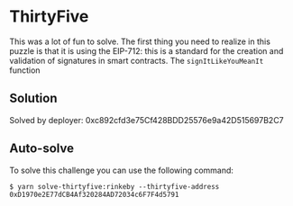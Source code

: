 # ThirtyFive

This was a lot of fun to solve. The first thing you need to realize in this puzzle is that it is using the EIP-712: this is a standard for the creation and validation of signatures in smart contracts. The `signItLikeYouMeanIt` function

## Solution

Solved by deployer: 0xc892cfd3e75Cf428BDD25576e9a42D515697B2C7

## Auto-solve

To solve this challenge you can use the following command:

```
$ yarn solve-thirtyfive:rinkeby --thirtyfive-address 0xD1970e2E77dCB4Af320284AD72034c6F7F4d5791
```
